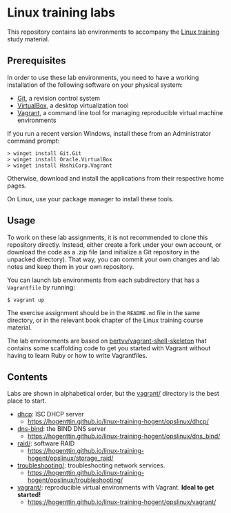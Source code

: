 # Linux training labs

This repository contains lab environments to accompany the [Linux training](https://github.com/HoGentTIN/linux-training-hogent) study material.

## Prerequisites

In order to use these lab environments, you need to have a working installation of the following software on your physical system:

- [Git](https://www.git-scm.com/), a revision control system
- [VirtualBox](https://www.virtualbox.org/), a desktop virtualization tool
- [Vagrant](https://www.vagrantup.com/), a command line tool for managing reproducible virtual machine environments

If you run a recent version Windows, install these from an Administrator command prompt:

```shell
> winget install Git.Git
> winget install Oracle.VirtualBox
> winget install HashiCorp.Vagrant
```

Otherwise, download and install the applications from their respective home pages.

On Linux, use your package manager to install these tools.

## Usage

To work on these lab assignments, it is not recommended to clone this repository directly. Instead, either create a fork under your own account, or download the code as a .zip file (and initialize a Git repository in the unpacked directory). That way, you can commit your own changes and lab notes and keep them in your own repository.

You can launch lab environments from each subdirectory that has a `Vagrantfile` by running:

```shell
$ vagrant up
```

The exercise assignment should be in the `README.md` file in the same directory, or in the relevant book chapter of the Linux training course material.

The lab environments are based on [bertvv/vagrant-shell-skeleton](https://github.com/bertvv/vagrant-shell-skeleton) that contains some scaffolding code to get you started with Vagrant without having to learn Ruby or how to write Vagrantfiles.

## Contents

Labs are shown in alphabetical order, but the [vagrant/](vagrant/) directory is the best place to start.

- [dhcp](dhcp/): ISC DHCP server
    - <https://hogenttin.github.io/linux-training-hogent/opslinux/dhcp/>
- [dns-bind](dns-bind/): the BIND DNS server
    - <https://hogenttin.github.io/linux-training-hogent/opslinux/dns_bind/>
- [raid/](raid/): software RAID
    - <https://hogenttin.github.io/linux-training-hogent/opslinux/storage_raid/>
- [troubleshooting/](troubleshooting/): troubleshooting network services.
    - <https://hogenttin.github.io/linux-training-hogent/opslinux/troubleshooting/>
- [vagrant/](vagrant/): reproducible virtual environments with Vagrant. **Ideal to get started!**
    - <https://hogenttin.github.io/linux-training-hogent/opslinux/vagrant/>
